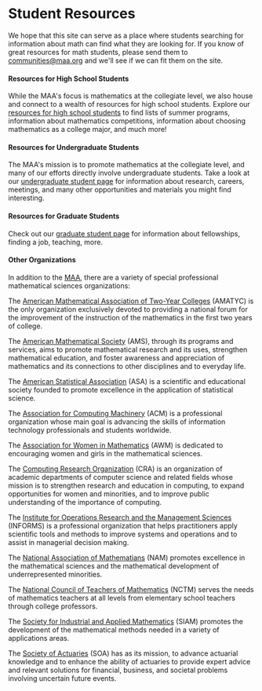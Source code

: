 # Student Resources

We hope that this site can serve as a place where students searching for information about math can find what they are looking for. If you know of great resources for math students, please send them to [communities@maa.org](mailto:communities@maa.org) and we'll see if we can fit them on the site.

#### Resources for High School Students

While the MAA's focus is mathematics at the collegiate level, we also house and connect to a wealth of resources for high school students. Explore our [resources for high school students](https://www.maa.org/member-communities/students/student-resources/high-school) to find lists of summer programs, information about mathematics competitions, information about choosing mathematics as a college major, and much more!

#### Resources for Undergraduate Students

The MAA's mission is to promote mathematics at the collegiate level, and many of our efforts directly involve undergraduate students. Take a look at our [undergraduate student page](https://www.maa.org/member-communities/students/student-resources/undergraduate) for information about research, careers, meetings, and many other opportunities and materials you might find interesting.

#### Resources for Graduate Students

Check out our [graduate student page](https://www.maa.org/member-communities/students/student-resources/graduate) for information about fellowships, finding a job, teaching, more.

#### Other Organizations

In addition to the [MAA](https://www.maa.org/member-communities/students/student-resources), there are a variety of special professional mathematical sciences organizations:

The [American Mathematical Association of Two-Year Colleges](http://www.amatyc.org/) (AMATYC) is the only organization exclusively devoted to providing a national forum for the improvement of the instruction of the mathematics in the first two years of college.

The [American Mathematical Society](http://www.ams.org/) (AMS), through its programs and services, aims to promote mathematical research and its uses, strengthen mathematical education, and foster awareness and appreciation of mathematics and its connections to other disciplines and to everyday life.

The [American Statistical Association](http://www.amstat.org/) (ASA) is a scientific and educational society founded to promote excellence in the application of statistical science.

The [Association for Computing Machinery](http://www.acm.org/) (ACM) is a professional organization whose main goal is advancing the skills of information technology professionals and students worldwide.

The [Association for Women in Mathematics](http://www.awm-math.org/) (AWM) is dedicated to encouraging women and girls in the mathematical sciences.

The [Computing Research Organization](http://www.cra.org/) (CRA) is an organization of academic departments of computer science and related fields whose mission is to strengthen research and education in computing, to expand opportunities for women and minorities, and to improve public understanding of the importance of computing.

The [Institute for Operations Research and the Management Sciences](http://www.informs.org/) (INFORMS) is a professional organization that helps practitioners apply scientific tools and methods to improve systems and operations and to assist in managerial decision making.

The [National Association of Mathematians](http://www.math.buffalo.edu/mad/NAM/index.html) (NAM) promotes excellence in the mathematical sciences and the mathematical development of underrepresented minorities.

The [National Council of Teachers of Mathematics](http://www.nctm.org/) (NCTM) serves the needs of mathematics teachers at all levels from elementary school teachers through college professors.

The [Society for Industrial and Applied Mathematics](http://www.siam.org/) (SIAM) promotes the development of the mathematical methods needed in a variety of applications areas.

The [Society of Actuaries](http://www.soa.org/) (SOA) has as its mission, to advance actuarial knowledge and to enhance the ability of actuaries to provide expert advice and relevant solutions for financial, business, and societal problems involving uncertain future events.